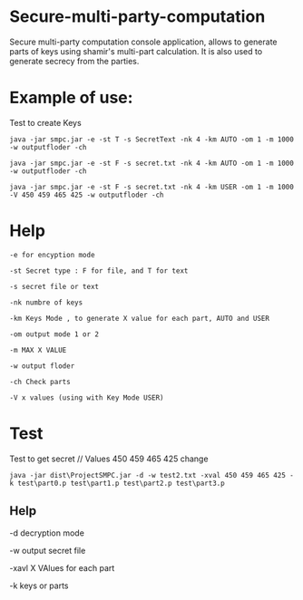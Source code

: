 # Secure-multi-party-computation
Secure multi-party computation
console application, allows to generate parts of keys using shamir's multi-part calculation. It is also used to generate secrecy from the parties.
# Example of use: 
Test to create Keys

```
java -jar smpc.jar -e -st T -s SecretText -nk 4 -km AUTO -om 1 -m 1000 -w outputfloder -ch
```

```
java -jar smpc.jar -e -st F -s secret.txt -nk 4 -km AUTO -om 1 -m 1000 -w outputfloder -ch
```

```
java -jar smpc.jar -e -st F -s secret.txt -nk 4 -km USER -om 1 -m 1000  -V 450 459 465 425 -w outputfloder -ch
```
# Help

    -e for encyption mode 

    -st Secret type : F for file, and T for text 

    -s secret file or text 

    -nk numbre of keys

    -km Keys Mode , to generate X value for each part, AUTO and USER

    -om output mode 1 or 2

    -m MAX X VALUE 

    -w output floder 

    -ch Check parts

    -V x values (using with Key Mode USER)

# Test

Test to get secret // Values 450 459 465 425 change 
```
java -jar dist\ProjectSMPC.jar -d -w test2.txt -xval 450 459 465 425 -k test\part0.p test\part1.p test\part2.p test\part3.p
```

## Help

-d decryption mode

-w output secret file 

-xavl X VAlues for each part

-k keys or parts

